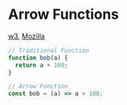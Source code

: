 # Arrow Functions

[w3][], [Mozilla][moz]


```javascript
// Traditional Function
function bob(a) {
  return a + 100;
}

// Arrow Function
const bob = (a) => a + 100;

```


[w3]: https://www.w3schools.com/js/js_arrow_function.asp "w3: Arrow Functions"
[moz]: https://developer.mozilla.org/en-US/docs/Web/JavaScript/Reference/Functions/Arrow_functions "Mozilla: Arrow Functions"
